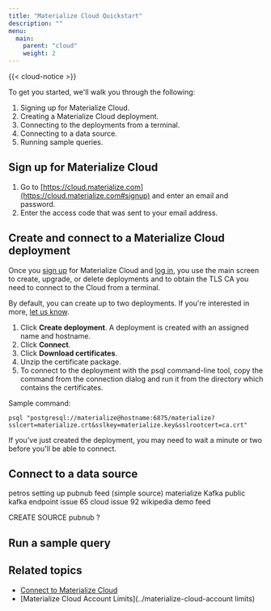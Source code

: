 ```yaml
---
title: "Materialize Cloud Quickstart"
description: ""
menu:
  main:
    parent: "cloud"
    weight: 2
---
```


{{< cloud-notice >}}


To get you started, we'll walk you through the following:

1. Signing up for Materialize Cloud.
2. Creating a Materialize Cloud deployment.
3. Connecting to the deployments from a terminal.
4. Connecting to a data source.
5. Running sample queries.

## Sign up for Materialize Cloud

1. Go to [https://cloud.materialize.com](https://cloud.materialize.com#signup) and enter an email and password.
2. Enter the access code that was sent to your email address.

## Create and connect to a Materialize Cloud deployment

Once you [sign up](https://cloud.materialize.com/signup) for Materialize Cloud and [log in](https://cloud.materialize.com), you use the main screen to create, upgrade, or delete deployments and to obtain the TLS CA you need to connect to the Cloud from a terminal.

By default, you can create up to two deployments. If you're interested in more, [let us know](../get-help-for-materialize-cloud).

1. Click **Create deployment**. A deployment is created with an assigned name and hostname.
2. Click **Connect**.
3. Click **Download certificates**.
4. Unzip the certificate package.
5. To connect to the deployment with the psql command-line tool, copy the command from the connection dialog and run it from the directory which contains the certificates.

  Sample command:

  ```
  psql "postgresql://materialize@hostname:6875/materialize?sslcert=materialize.crt&sslkey=materialize.key&sslrootcert=ca.crt"
  ```

If you've just created the deployment, you may need to wait a minute or two before you'll be able to connect.

## Connect to a data source

petros setting up pubnub feed (simple source)
materialize Kafka
public kafka endpoint issue 65
cloud issue 92
wikipedia demo feed

CREATE SOURCE pubnub ?

## Run a sample query

## Related topics

* [Connect to Materialize Cloud](../connect-to-materialize-cloud)
* [Materialize Cloud Account Limits](../materialize-cloud-account limits)
